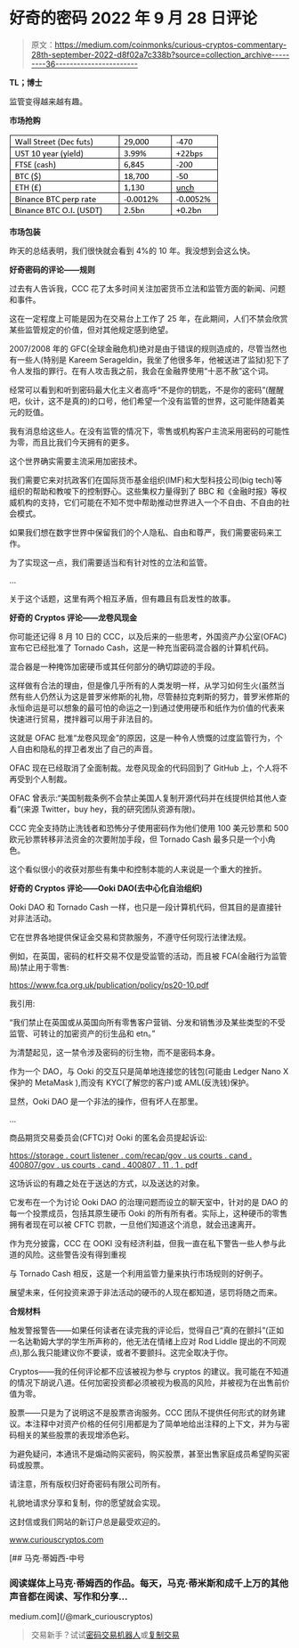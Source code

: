 # 好奇的密码 2022 年 9 月 28 日评论

> 原文：<https://medium.com/coinmonks/curious-cryptos-commentary-28th-september-2022-d8f02a7c338b?source=collection_archive---------36----------------------->

**TL；博士**

监管变得越来越有趣。

**市场抢购**

![](img/d14dbe72ff49a2e0ee740d086aba0a6c.png)

**市场包装**

昨天的总结表明，我们很快就会看到 4%的 10 年。我没想到会这么快。

**好奇密码的评论——规则**

过去有人告诉我，CCC 花了太多时间关注加密货币立法和监管方面的新闻、问题和事件。

这在一定程度上可能是因为在交易台上工作了 25 年，在此期间，人们不禁会欣赏某些监管规定的价值，但对其他规定感到绝望。

2007/2008 年的 GFC(全球金融危机)绝对是由于错误的规则造成的，尽管当然也有一些人(特别是 Kareem Serageldin，我坐了他很多年，他被送进了监狱)犯下了令人发指的罪行。在有人攻击我之前，我会在金融界使用“十恶不赦”这个词。

经常可以看到和听到密码最大化主义者高呼“不是你的钥匙，不是你的密码”(醒醒吧，伙计，这不是真的)的口号，他们希望一个没有监管的世界，这可能伴随着美元的贬值。

我有消息给这些人。在没有监管的情况下，零售或机构客户主流采用密码的可能性为零，而且比我们今天拥有的更多。

这个世界确实需要主流采用加密技术。

我们需要它来对抗政客们在国际货币基金组织(IMF)和大型科技公司(big tech)等组织的帮助和教唆下的控制野心。这些集权力量得到了 BBC 和《金融时报》等权威机构的支持，它们可能在不知不觉中帮助推动世界进入一个不自由、不自由的社会模式。

如果我们想在数字世界中保留我们的个人隐私、自由和尊严，我们需要密码来工作。

为了实现这一点，我们需要适当和有针对性的立法和监管。

…

关于这个话题，这里有两个相互矛盾，但有趣且有启发性的故事。

**好奇的 Cryptos 评论——龙卷风现金**

你可能还记得 8 月 10 日的 CCC，以及后来的一些思考，外国资产办公室(OFAC)宣布它已经批准了 Tornado Cash，这是一种充当密码混合器的计算机代码。

混合器是一种掩饰加密硬币或其任何部分的确切踪迹的手段。

这样做有合法的理由，但是像几乎所有的人类发明一样，从学习如何生火(虽然当然有些人仍然认为这是普罗米修斯的礼物，尽管赫拉克剌斯的努力，普罗米修斯的永恒命运是可以想象的最可怕的命运之一)到通过使用硬币和纸作为价值的代表来快速进行贸易，搅拌器可以用于非法目的。

这就是 OFAC 批准“龙卷风现金”的原因，这是一种令人愤慨的过度监管行为，个人自由和隐私的捍卫者发出了自己的声音。

OFAC 现在已经取消了全面制裁。龙卷风现金的代码回到了 GitHub 上，个人将不再受到个人制裁。

OFAC 曾表示:“美国制裁条例不会禁止美国人复制开源代码并在线提供给其他人查看”(来源 Twitter，buy hey，我的研究团队资源有限)。

CCC 完全支持防止洗钱者和恐怖分子使用密码作为他们使用 100 美元钞票和 500 欧元钞票转移非法资金的次要附加手段，但 Tornado Cash 最多只是一个小角色。

这个看似很小的收获对那些有集中和控制本能的人来说是一个重大的挫折。

**好奇的 Cryptos 评论——Ooki DAO(去中心化自治组织)**

Ooki DAO 和 Tornado Cash 一样，也只是一段计算机代码，但其目的是直接针对非法活动。

它在世界各地提供保证金交易和贷款服务，不遵守任何现行法律法规。

例如，在英国，密码的杠杆交易不仅是受监管的活动，而且被 FCA(金融行为监管局)禁止用于零售:

https://www.fca.org.uk/publication/policy/ps20-10.pdf

我引用:

“我们禁止在英国或从英国向所有零售客户营销、分发和销售涉及某些类型的不受监管、可转让的加密资产的衍生品和 etn。”

为清楚起见，这一禁令涉及密码的衍生物，而不是密码本身。

作为一个 DAO，与 Ooki 的交互只是简单地连接您的钱包(可能由 Ledger Nano X 保护的 MetaMask ),而没有 KYC(了解您的客户)或 AML(反洗钱)保护。

显然，Ooki DAO 是一个非法的操作，但有坏人在那里。

…

商品期货交易委员会(CFTC)对 Ooki 的匿名会员提起诉讼:

[https://storage . court listener . com/recap/gov . us courts . cand . 400807/gov . us courts . cand . 400807 . 11 . 1 . pdf](https://storage.courtlistener.com/recap/gov.uscourts.cand.400807/gov.uscourts.cand.400807.11.1.pdf)

这场诉讼的有趣之处在于送达的方式，以及送达的对象。

它发布在一个为讨论 Ooki DAO 的治理问题而设立的聊天室中，针对的是 DAO 的每一个投票成员，包括其原生硬币 Ooki 的所有所有者。实际上，这种硬币的零售拥有者现在可以被 CFTC 罚款，一旦他们知道这个消息，就会迅速离开。

作为充分披露，CCC 在 OOKI 没有经济利益，但我一直在私下警告一些人参与此道的风险。这些警告没有得到重视

与 Tornado Cash 相反，这是一个利用监管力量来执行市场规则的好例子。

展望未来，任何投资来源于非法活动的硬币的人现在都知道，惩罚将随之而来。

**合规材料**

触发警报警告——如果任何读者在读完我的评论后，觉得自己“真的在颤抖”(正如一名达勒姆大学的学生所声称的，他无法在情绪上应对 Rod Liddle 提出的不同观点),那么我只能建议你不要读，或者不要颤抖。这完全取决于你。

Cryptos——我的任何评论都不应该被视为参与 cryptos 的建议。我可能在不知道的情况下胡说八道。任何加密投资都必须被视为极高的风险，并被视为在出售前价值为零。

股票——只是为了说明这不是股票咨询服务。CCC 团队不提供任何形式的财务建议。本注释中对资产价格的任何引用都是为了简单地给出注释的上下文，并为与密码相关的某些股票的表现增添色彩。

为避免疑问，本通讯不是煽动购买密码，购买股票，甚至出售家庭成员希望购买密码或股票。

请注意，所有版权归好奇密码有限公司所有。

礼貌地请求分享和复制，你的愿望就会实现。

这封信或我们网站的新订户总是最受欢迎的。

www.curiouscryptos.com

[](/@mark_curiouscryptos) [## 马克·蒂姆西-中号

### 阅读媒体上马克·蒂姆西的作品。每天，马克·蒂米斯和成千上万的其他声音都在阅读、写作和分享…

medium.com](/@mark_curiouscryptos) 

> 交易新手？试试[密码交易机器人](/coinmonks/crypto-trading-bot-c2ffce8acb2a)或[复制交易](/coinmonks/top-10-crypto-copy-trading-platforms-for-beginners-d0c37c7d698c)
